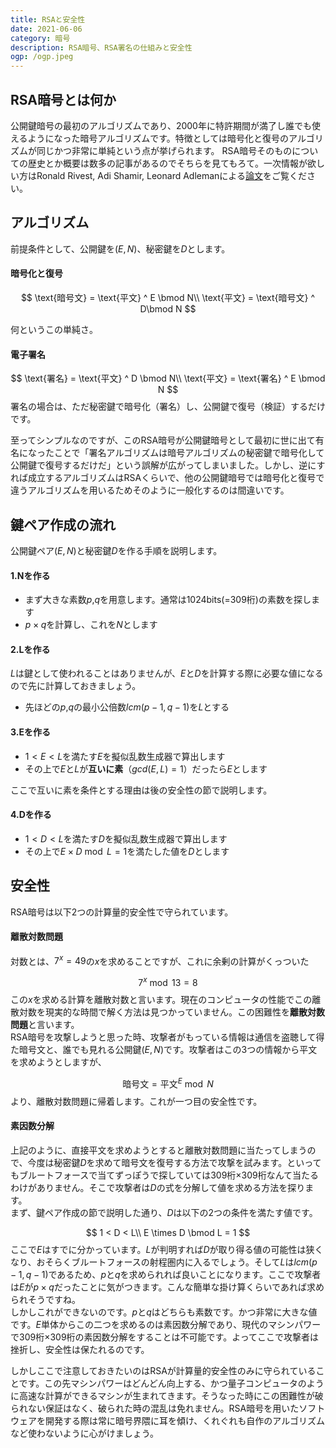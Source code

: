 ```yaml
---
title: RSAと安全性
date: 2021-06-06
category: 暗号
description: RSA暗号、RSA署名の仕組みと安全性
ogp: /ogp.jpeg
---
```


## RSA暗号とは何か
公開鍵暗号の最初のアルゴリズムであり、2000年に特許期間が満了し誰でも使えるようになった暗号アルゴリズムです。特徴としては暗号化と復号のアルゴリズムが同じかつ非常に単純という点が挙げられます。
RSA暗号そのものについての歴史とか概要は数多の記事があるのでそちらを見てもろて。一次情報が欲しい方はRonald Rivest, Adi Shamir, Leonard Adlemanによる[論文](https://people.csail.mit.edu/rivest/Rsapaper.pdf)をご覧ください。

## アルゴリズム
前提条件として、公開鍵を$(E,N)$、秘密鍵を$D$とします。
#### 暗号化と復号

$$ 
\text{暗号文} = \text{平文} ^ E \bmod N\\
\text{平文} = \text{暗号文} ^ D\bmod N
$$

何というこの単純さ。

#### 電子署名
$$
\text{署名} = \text{平文} ^ D \bmod N\\
\text{平文} = \text{署名} ^ E \bmod N
$$
署名の場合は、ただ秘密鍵で暗号化（署名）し、公開鍵で復号（検証）するだけです。

至ってシンプルなのですが、このRSA暗号が公開鍵暗号として最初に世に出て有名になったことで「署名アルゴリズムは暗号アルゴリズムの秘密鍵で暗号化して公開鍵で復号するだけだ」という誤解が広がってしまいました。しかし、逆にすれば成立するアルゴリズムはRSAくらいで、他の公開鍵暗号では暗号化と復号で違うアルゴリズムを用いるためそのように一般化するのは間違いです。

## 鍵ペア作成の流れ
公開鍵ペア$(E,N)$と秘密鍵$D$を作る手順を説明します。

#### 1.Nを作る
- まず大きな素数$p$,$q$を用意します。通常は1024bits(=309桁)の素数を探します
- $p \times q$を計算し、これを$N$とします

#### 2.Lを作る
$L$は鍵として使われることはありませんが、$E$と$D$を計算する際に必要な値になるので先に計算しておきましょう。
- 先ほどの$p$,$q$の最小公倍数$lcm(p-1,q-1)$を$L$とする

#### 3.Eを作る
- $1 < E < L$を満たす$E$を擬似乱数生成器で算出します
- その上で$E$と$L$が**互いに素**（$gcd(E,L) = 1$）だったら$E$とします

ここで互いに素を条件とする理由は後の安全性の節で説明します。

#### 4.Dを作る
- $1 < D < L$を満たす$D$を擬似乱数生成器で算出します
- その上で$E \times D \bmod L = 1$を満たした値を$D$とします

## 安全性
RSA暗号は以下2つの計算量的安全性で守られています。

#### 離散対数問題
対数とは、$7^x = 49$の$x$を求めることですが、これに余剰の計算がくっついた

$$
7^x \bmod 13 = 8
$$
この$x$を求める計算を離散対数と言います。現在のコンピュータの性能でこの離散対数を現実的な時間で解く方法は見つかっていません。この困難性を**離散対数問題**と言います。<br>
RSA暗号を攻撃しようと思った時、攻撃者がもっている情報は通信を盗聴して得た暗号文と、誰でも見れる公開鍵$(E,N)$です。攻撃者はこの3つの情報から平文を求めようとしますが、

$$
\text{暗号文} = \text{平文}^E \bmod N
$$
より、離散対数問題に帰着します。これが一つ目の安全性です。

#### 素因数分解
上記のように、直接平文を求めようとすると離散対数問題に当たってしまうので、今度は秘密鍵$D$を求めて暗号文を復号する方法で攻撃を試みます。といってもブルートフォースで当てずっぽうで探していては309桁×309桁なんて当たるわけがありません。そこで攻撃者は$D$の式を分解して値を求める方法を探ります。<br>
まず、鍵ペア作成の節で説明した通り、$D$は以下の2つの条件を満たす値です。

$$
1 < D < L\\
E \times D \bmod L = 1
$$
ここで$E$はすでに分かっています。$L$が判明すれば$D$が取り得る値の可能性は狭くなり、おそらくブルートフォースの射程圏内に入るでしょう。そして$L$は$lcm(p-1, q-1)$であるため、$p$と$q$を求められれば良いことになります。ここで攻撃者は$E$が$p \times q$だったことに気がつきます。こんな簡単な掛け算くらいであれば求められそうですね。<br>
しかしこれができないのです。$p$と$q$はどちらも素数です。かつ非常に大きな値です。$E$単体からこの二つを求めるのは素因数分解であり、現代のマシンパワーで309桁×309桁の素因数分解をすることは不可能です。よってここで攻撃者は挫折し、安全性は保たれるのです。

しかしここで注意しておきたいのはRSAが計算量的安全性のみに守られていることです。この先マシンパワーはどんどん向上する、かつ量子コンピュータのように高速な計算ができるマシンが生まれてきます。そうなった時にこの困難性が破られない保証はなく、破られた時の混乱は免れません。RSA暗号を用いたソフトウェアを開発する際は常に暗号界隈に耳を傾け、くれぐれも自作のアルゴリズムなど使わないように心がけましょう。
